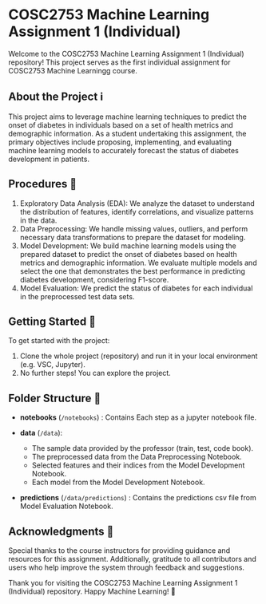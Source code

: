 # COSC2753 Machine Learning Assignment 1 (Individual)

Welcome to the COSC2753 Machine Learning Assignment 1 (Individual) repository! This project serves as the first individual assignment for COSC2753 Machine Learningg course.

## About the Project ℹ️

This project aims to leverage machine learning techniques to predict the onset of diabetes in individuals based on a set of health metrics and demographic information. As a student undertaking this assignment, the primary objectives include proposing, implementing, and evaluating machine learning models to accurately forecast the status of diabetes development in patients.

## Procedures 🔑

1. Exploratory Data Analysis (EDA): We analyze the dataset to understand the distribution of features, identify correlations, and visualize patterns in the data.
2. Data Preprocessing: We handle missing values, outliers, and perform necessary data transformations to prepare the dataset for modeling.
3. Model Development: We build machine learning models using the prepared dataset to predict the onset of diabetes based on health metrics and demographic information. We evaluate multiple models and select the one that demonstrates the best performance in predicting diabetes development, considering F1-score.
4. Model Evaluation: We predict the status of diabetes for each individual in the preprocessed test data sets.

## Getting Started 🚀

To get started with the project:
1. Clone the whole project (repository) and run it in your local environment (e.g. VSC, Jupyter).
2. No further steps! You can explore the project.

## Folder Structure 📁

- **notebooks** (`/notebooks`)
: Contains Each step as a jupyter notebook file.

- **data** (`/data`):
  - The sample data provided by the professor (train, test, code book).
  - The preprocessed data from the Data Preprocessing Notebook.
  - Selected features and their indices from the Model Development Notebook.
  - Each model from the Model Development Notebook.

- **predictions** (`/data/predictions`)
: Contains the predictions csv file from Model Evaluation Notebook.


## Acknowledgments 🙏

Special thanks to the course instructors for providing guidance and resources for this assignment. 
Additionally, gratitude to all contributors and users who help improve the system through feedback and suggestions.

Thank you for visiting the COSC2753 Machine Learning Assignment 1 (Individual) repository. Happy Machine Learning! 🎉